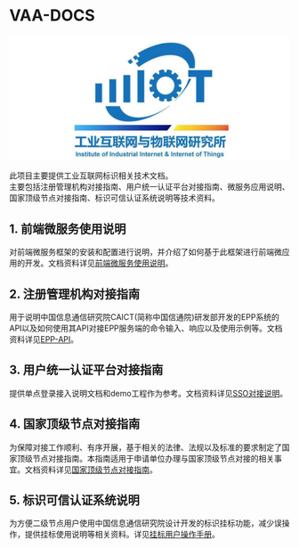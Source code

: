 # VAA-DOCS
  
![Alt text](./resourse/iiit.jpg)  
  
  此项目主要提供工业互联网标识相关技术文档。  
主要包括注册管理机构对接指南、用户统一认证平台对接指南、微服务应用说明、国家顶级节点对接指南、标识可信认证系统说明等技术资料。
## 1. 前端微服务使用说明
  对前端微服务框架的安装和配置进行说明，并介绍了如何基于此框架进行前端微应用的开发。文档资料详见[前端微服务使用说明](./前端微服务使用说明/前端微服务使用说明.md)。
## 2. 注册管理机构对接指南
  用于说明中国信息通信研究院CAICT(简称中国信通院)研发部开发的EPP系统的API以及如何使用其API对接EPP服务端的命令输入、响应以及使用示例等。文档资料详见[EPP-API](./前端微服务使用说明/前端微服务使用说明.md)。
## 3. 用户统一认证平台对接指南
  提供单点登录接入说明文档和demo工程作为参考。文档资料详见[SSO对接说明](./前端微服务使用说明/前端微服务使用说明.md)。
## 4. 国家顶级节点对接指南
  为保障对接工作顺利、有序开展，基于相关的法律、法规以及标准的要求制定了国家顶级节点对接指南。本指南适用于申请单位办理与国家顶级节点对接的相关事宜。文档资料详见[国家顶级节点对接指南](./前端微服务使用说明/前端微服务使用说明.md)。
## 5. 标识可信认证系统说明
  为方便二级节点用户使用中国信息通信研究院设计开发的标识挂标功能，减少误操作，提供挂标使用说明等相关资料。详见[挂标用户操作手册](./前端微服务使用说明/前端微服务使用说明.md)。
